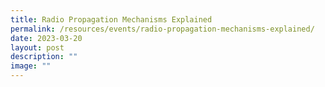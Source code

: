 ```yaml
---
title: Radio Propagation Mechanisms Explained
permalink: /resources/events/radio-propagation-mechanisms-explained/
date: 2023-03-20
layout: post
description: ""
image: ""
---
```

